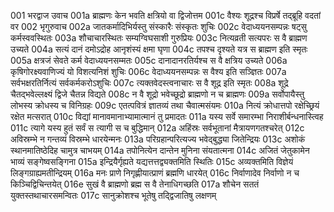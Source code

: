 001  भरद्वाज उवाच
001a ब्राह्मणः केन भवति क्षत्रियो वा द्विजोत्तम
001c वैश्यः शूद्रश्च विप्रर्षे तद्ब्रूहि वदतां वर
002  भृगुरुवाच
002a जातकर्मादिभिर्यस्तु संस्कारैः संस्कृतः शुचिः
002c वेदाध्ययनसम्पन्नः षट्सु कर्मस्ववस्थितः
003a शौचाचारस्थितः सम्यग्विघसाशी गुरुप्रियः
003c नित्यव्रती सत्यपरः स वै ब्राह्मण उच्यते
004a सत्यं दानं दमोऽद्रोह आनृशंस्यं क्षमा घृणा
004c तपश्च दृश्यते यत्र स ब्राह्मण इति स्मृतः
005a क्षत्रजं सेवते कर्म वेदाध्ययनसम्मतः
005c दानादानरतिर्यश्च स वै क्षत्रिय उच्यते
006a कृषिगोरक्ष्यवाणिज्यं यो विशत्यनिशं शुचिः
006c वेदाध्ययनसम्पन्नः स वैश्य इति सञ्ज्ञितः
007a सर्वभक्षरतिर्नित्यं सर्वकर्मकरोऽशुचिः
007c त्यक्तवेदस्त्वनाचारः स वै शूद्र इति स्मृतः
008a शूद्रे चैतद्भवेल्लक्ष्यं द्विजे चैतन्न विद्यते
008c न वै शूद्रो भवेच्छूद्रो ब्राह्मणो न च ब्राह्मणः
009a सर्वोपायैस्तु लोभस्य क्रोधस्य च विनिग्रहः
009c एतत्पवित्रं ज्ञातव्यं तथा चैवात्मसंयमः
010a नित्यं क्रोधात्तपो रक्षेच्छ्रियं रक्षेत मत्सरात्
010c विद्यां मानावमानाभ्यामात्मानं तु प्रमादतः
011a यस्य सर्वे समारम्भा निराशीर्बन्धनास्त्विह
011c त्यागे यस्य हुतं सर्वं स त्यागी स च बुद्धिमान्
012a अहिंस्रः सर्वभूतानां मैत्रायणगतश्चरेत्
012c अविस्रम्भे न गन्तव्यं विस्रम्भे धारयेन्मनः
013a परिग्रहान्परित्यज्य भवेद्बुद्ध्या जितेन्द्रियः
013c अशोकं स्थानमातिष्ठेदिह चामुत्र चाभयम्
014a तपोनित्येन दान्तेन मुनिना संयतात्मना
014c अजितं जेतुकामेन भाव्यं सङ्गेष्वसङ्गिना
015a इन्द्रियैर्गृह्यते यद्यत्तत्तद्व्यक्तमिति स्थितिः
015c अव्यक्तमिति विज्ञेयं लिङ्गग्राह्यमतीन्द्रियम्
016a मनः प्राणे निगृह्णीयात्प्राणं ब्रह्मणि धारयेत्
016c निर्वाणादेव निर्वाणो न च किञ्चिद्विचिन्तयेत्
016e सुखं वै ब्राह्मणो ब्रह्म स वै तेनाधिगच्छति
017a शौचेन सततं युक्तस्तथाचारसमन्वितः
017c सानुक्रोशश्च भूतेषु तद्द्विजातिषु लक्षणम्

